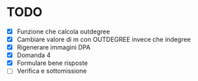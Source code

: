 # TODO
- [x] Funzione che calcola outdegree
- [x] Cambiare valore di m con OUTDEGREE invece che indegree
- [x] Rigenerare immagini DPA
- [x] Domanda 4
- [x] Formulare bene risposte
- [ ] Verifica e sottomissione
